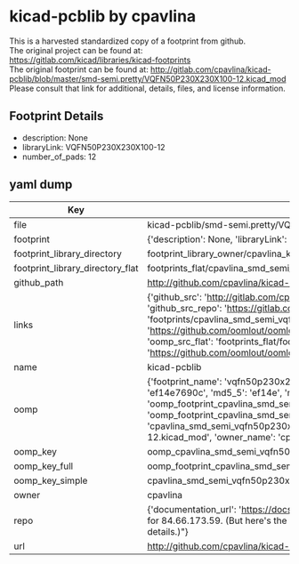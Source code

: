 # kicad-pcblib by cpavlina  
This is a harvested standardized copy of a footprint from github.  
The original project can be found at:  
https://gitlab.com/kicad/libraries/kicad-footprints  
The original footprint can be found at:
http://gitlab.com/cpavlina/kicad-pcblib/blob/master/smd-semi.pretty/VQFN50P230X230X100-12.kicad_mod
Please consult that link for additional, details, files, and license information.  
## Footprint Details
* description: None  
* libraryLink: VQFN50P230X230X100-12  
* number_of_pads: 12  
## yaml dump  
| Key | Value |  
| --- | --- |  
| file | kicad-pcblib/smd-semi.pretty/VQFN50P230X230X100-12.kicad_mod |  
| footprint | {'description': None, 'libraryLink': 'VQFN50P230X230X100-12', 'number_of_pads': 12} |  
| footprint_library_directory | footprint_library_owner/cpavlina_kicad-pcblib |  
| footprint_library_directory_flat | footprints_flat/cpavlina_smd_semi_vqfn50p230x230x100_12/working |  
| github_path | http://github.com/cpavlina/kicad-pcblib/blob/master/smd-semi.pretty/VQFN50P230X230X100-12.kicad_mod |  
| links | {'github_src': 'http://gitlab.com/cpavlina/kicad-pcblib/blob/master/smd-semi.pretty/VQFN50P230X230X100-12.kicad_mod', 'github_src_repo': 'https://gitlab.com/kicad/libraries/kicad-footprints', 'oomp_bot': 'footprints/cpavlina_smd_semi_vqfn50p230x230x100_12/working', 'oomp_bot_github': 'https://github.com/oomlout/oomlout_oomp_footprint_bot/tree/main/footprints/cpavlina_smd_semi_vqfn50p230x230x100_12/working', 'oomp_src_flat': 'footprints_flat/footprints_flat/cpavlina_smd_semi_vqfn50p230x230x100_12/working', 'oomp_src_flat_github': 'https://github.com/oomlout/oomlout_oomp_footprint_src/tree/main/footprints_flat/cpavlina_smd_semi_vqfn50p230x230x100_12/working'} |  
| name | kicad-pcblib |  
| oomp | {'footprint_name': 'vqfn50p230x230x100_12', 'library_name': 'smd_semi', 'md5': 'ef14e7690cc2143b0b1dff127d827bf0', 'md5_10': 'ef14e7690c', 'md5_5': 'ef14e', 'md5_6': 'ef14e7', 'oomp_key': 'oomp_cpavlina_smd_semi_vqfn50p230x230x100_12', 'oomp_key_extra': 'oomp_footprint_cpavlina_smd_semi_vqfn50p230x230x100_12', 'oomp_key_full': 'oomp_footprint_cpavlina_smd_semi_vqfn50p230x230x100_12_ef14e7', 'oomp_key_simple': 'cpavlina_smd_semi_vqfn50p230x230x100_12', 'original_filename': 'kicad-pcblib/smd-semi.pretty/VQFN50P230X230X100-12.kicad_mod', 'owner_name': 'cpavlina'} |  
| oomp_key | oomp_cpavlina_smd_semi_vqfn50p230x230x100_12 |  
| oomp_key_full | oomp_footprint_cpavlina_smd_semi_vqfn50p230x230x100_12 |  
| oomp_key_simple | cpavlina_smd_semi_vqfn50p230x230x100_12 |  
| owner | cpavlina |  
| repo | {'documentation_url': 'https://docs.github.com/rest/overview/resources-in-the-rest-api#rate-limiting', 'message': "API rate limit exceeded for 84.66.173.59. (But here's the good news: Authenticated requests get a higher rate limit. Check out the documentation for more details.)"} |  
| url | http://github.com/cpavlina/kicad-pcblib |  

